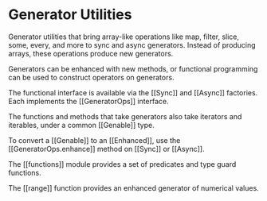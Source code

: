 # Generator Utilities

Generator utilities that bring array-like operations like map, filter, slice, some, every, and more
to sync and async generators. Instead of producing arrays, these operations produce new generators.

Generators can be enhanced with new methods, or functional programming can be used to construct
operators on generators.

The functional interface is available via the [[Sync]]<!-- @IGNORE PREVIOUS: link --> and
[[Async]]<!-- @IGNORE PREVIOUS: link --> factories. Each implements the
[[GeneratorOps]]<!-- @IGNORE PREVIOUS: link --> interface.

The functions and methods that take generators also take iterators and iterables, under a common
[[Genable]]<!-- @IGNORE PREVIOUS: link --> type.

To convert a [[Genable]]<!-- @IGNORE PREVIOUS: link --> to an
[[Enhanced]]<!-- @IGNORE PREVIOUS: link -->, use the
[[GeneratorOps.enhance]]<!-- @IGNORE PREVIOUS: link -->
method on [[Sync]]<!-- @IGNORE PREVIOUS: link --> or [[Async]]<!-- @IGNORE PREVIOUS: link -->.

The [[functions]]<!-- @IGNORE PREVIOUS: link --> module provides a set of predicates and
type guard functions.

The [[range]]<!-- @IGNORE PREVIOUS: link --> function provides an enhanced generator
of numerical values.
